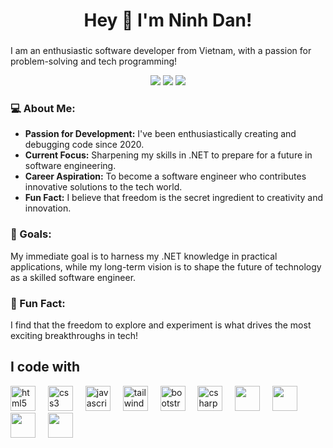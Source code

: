 <h1 align="center">Hey 👋 I'm Ninh Dan!</h3>

###

<p align="left">I am an enthusiastic software developer from Vietnam, with a passion for problem-solving and tech programming! </p>

<p align="center">
  <img src="https://github-readme-stats.vercel.app/api/top-langs/?username=ninhdan&theme=tokyonight&show_icons=true&hide_border=false&layout=compact" />
  <img src="https://github-readme-stats.vercel.app/api?username=ninhdan&theme=tokyonight&show_icons=true&hide_border=false&count_private=true" />
  <img src="https://github-readme-streak-stats.herokuapp.com/?user=ninhdan&theme=tokyonight&hide_border=false" />
</p>

### 💻 About Me:
- **Passion for Development:** I've been enthusiastically creating and debugging code since 2020.
- **Current Focus:** Sharpening my skills in .NET to prepare for a future in software engineering.
- **Career Aspiration:** To become a software engineer who contributes innovative solutions to the tech world.
- **Fun Fact:** I believe that freedom is the secret ingredient to creativity and innovation.

### 🎯 Goals:
My immediate goal is to harness my .NET knowledge in practical applications, while my long-term vision is to shape the future of technology as a skilled software engineer.

### 🌟 Fun Fact:
I find that the freedom to explore and experiment is what drives the most exciting breakthroughs in tech!

###

<h2 align="left">I code with</h2>

<div align="left">
<img src="https://cdn.jsdelivr.net/gh/devicons/devicon/icons/html5/html5-original.svg" height="40" alt="html5 logo" />
<img width="12" />
<img src="https://cdn.jsdelivr.net/gh/devicons/devicon/icons/css3/css3-original.svg" height="40" alt="css3 logo" />
<img width="12" />
<img src="https://cdn.jsdelivr.net/gh/devicons/devicon/icons/javascript/javascript-original.svg" height="40" alt="javascript logo" />
<img width="12" />
<img src="https://www.cdnlogo.com/logos/t/58/tailwindcss.svg"" height="40" alt="tailwindcss logo" />
<img width="12" />
<img src="https://cdn.jsdelivr.net/gh/devicons/devicon/icons/bootstrap/bootstrap-plain.svg" height="40" alt="bootstrap logo" />
<img width="12" />
<img src="https://cdn.jsdelivr.net/gh/devicons/devicon/icons/csharp/csharp-plain.svg" height="40" alt="csharp logo" />
<img width="12" />
<img src="https://upload.wikimedia.org/wikipedia/commons/7/7d/Microsoft_.NET_logo.svg" height="40" />
<img width="12" />
<img src="https://upload.wikimedia.org/wikipedia/commons/d/d0/Blazor.png" height="40" />
<img width="12" />
<img src="https://www.svgrepo.com/show/303229/microsoft-sql-server-logo.svg" height="40" />
  <img width="12" />
<img src="https://www.cdnlogo.com/logos/m/78/mysql.svg" height="40" />



</div>
